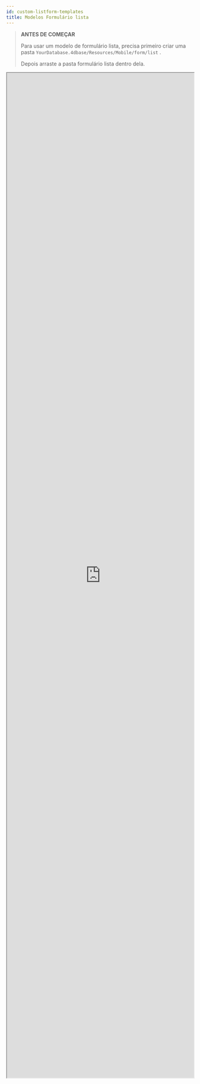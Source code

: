 ```yaml
---
id: custom-listform-templates
title: Modelos Formulário lista
---
```


> **ANTES DE COMEÇAR**
> 
> Para usar um modelo de formulário lista, precisa primeiro criar uma pasta `YourDatabase.4dbase/Resources/Mobile/form/list` .
> 
> Depois arraste a pasta formulário lista dentro dela.


<div markdown="1">

<iframe src="https://4d-go-mobile.github.io/gallery/#/type/form-list/picker/0" scrolling="no" height="2700" width="100%">
</iframe>
</div>